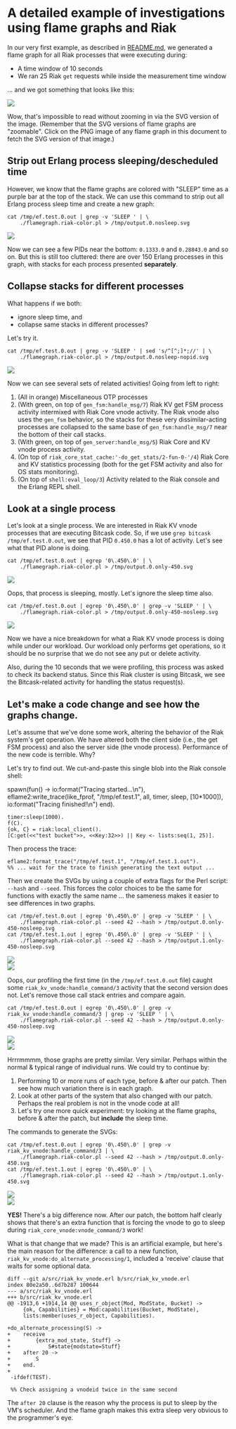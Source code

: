 
# A detailed example of investigations using flame graphs and Riak

In our very first example, as described in
[README.md](README.md), we generated a flame graph for all Riak
processes that were executing during:

* A time window of 10 seconds
* We ran 25 Riak `get` requests while inside the measurement time window

... and we got something that looks like this:

<a href="http://www.snookles.com/scotttmp/eflame2/riak.0.svg"><img src="http://www.snookles.com/scotttmp/eflame2/riak.0.png"></a>

Wow, that's impossible to read without zooming in via the SVG version
of the image.  (Remember that the SVG versions of flame graphs are
"zoomable".  Click on the PNG image of any flame graph in this
document to fetch the SVG version of that image.)

## Strip out Erlang process sleeping/descheduled time

However, we know that the flame graphs are colored with "SLEEP" time
as a purple bar at the top of the stack.  We can use this command to
strip out all Erlang process sleep time and create a new graph:

    cat /tmp/ef.test.0.out | grep -v 'SLEEP ' | \
        ./flamegraph.riak-color.pl > /tmp/output.0.nosleep.svg

<a href="http://www.snookles.com/scotttmp/eflame2/riak.1.svg"><img src="http://www.snookles.com/scotttmp/eflame2/riak.1.png"></a>

Now we can see a few PIDs near the bottom: `0.1333.0` and `0.28843.0`
and so on.  But this is still too cluttered: there are over 150 Erlang
processes in this graph, with stacks for each process presented
**separately**.

## Collapse stacks for different processes

What happens if we both:

* ignore sleep time, and
* collapse same stacks in different processes?

Let's try it.

    cat /tmp/ef.test.0.out | grep -v 'SLEEP ' | sed 's/^[^;]*;//' | \
        ./flamegraph.riak-color.pl > /tmp/output.0.nosleep-nopid.svg

<a href="http://www.snookles.com/scotttmp/eflame2/riak.2.svg"><img src="http://www.snookles.com/scotttmp/eflame2/riak.2.png"></a>

Now we can see several sets of related activities!  Going from left to
right:

1. (All in orange) Miscellaneous OTP processes
2. (With green, on top of `gen_fsm:handle_msg/7`) Riak KV get FSM
   process activity intermixed with Riak Core vnode activity.
   The Riak vnode also uses the `gen_fsm` behavior, so the stacks for
   these very dissimilar-acting processes are collapsed to the same
   base of `gen_fsm:handle_msg/7` near the bottom of their call stacks.
3. (With green, on top of `gen_server:handle_msg/5`) Riak Core and KV
   vnode process activity.
4. (On top of `riak_core_stat_cache:'-do_get_stats/2-fun-0-'/4`) Riak
   Core and KV statistics processing (both for the get FSM activity and
   also for OS stats monitoring).
5. (On top of `shell:eval_loop/3`) Activity related to the Riak
   console and the Erlang REPL shell.

## Look at a single process

Let's look at a single process.  We are interested in Riak KV vnode
processes that are executing Bitcask code.  So, if we use
`grep bitcask /tmp/ef.test.0.out`, we see that PID `0.450.0` has a lot
of activity.  Let's see what that PID alone is doing.

    cat /tmp/ef.test.0.out | egrep '0\.450\.0' | \
        ./flamegraph.riak-color.pl > /tmp/output.0.only-450.svg

<a href="http://www.snookles.com/scotttmp/eflame2/riak.3.svg"><img src="http://www.snookles.com/scotttmp/eflame2/riak.3.png"></a>

Oops, that process is sleeping, mostly.  Let's ignore the sleep time
also.

    cat /tmp/ef.test.0.out | egrep '0\.450\.0' | grep -v 'SLEEP ' | \
        ./flamegraph.riak-color.pl > /tmp/output.0.only-450-nosleep.svg

<a href="http://www.snookles.com/scotttmp/eflame2/riak.4.svg"><img src="http://www.snookles.com/scotttmp/eflame2/riak.4.png"></a>

Now we have a nice breakdown for what a Riak KV vnode process is doing
while under our workload.  Our workload only performs get operations,
so it should be no surprise that we do not see any put or delete
activity.

Also, during the 10 seconds that we were profiling, this process was
asked to check its backend status.  Since this Riak cluster is using
Bitcask, we see the Bitcask-related activity for handling the status
request(s).

## Let's make a code change and see how the graphs change.

Let's assume that we've done some work, altering the behavior of the
Riak system's get operation.  We have altered both the client side
(i.e., the get FSM process) and also the server side (the vnode
process).  Performance of the new code is terrible.  Why?

Let's try to find out.  We cut-and-paste this single blob into the
Riak console shell:

   spawn(fun() ->
       io:format("Tracing started...\n"),
       eflame2:write_trace(like_fprof, "/tmp/ef.test.1", all, timer, sleep, [10*1000]),
       io:format("Tracing finished!\n")
    end).
    
    timer:sleep(1000).
    f(C).
    {ok, C} = riak:local_client().
    [C:get(<<"test bucket">>, <<Key:32>>) || Key <- lists:seq(1, 25)].

Then process the trace:

    eflame2:format_trace("/tmp/ef.test.1", "/tmp/ef.test.1.out").
    %% ... wait for the trace to finish generating the text output ...

Then we create the SVGs by using a couple of extra flags for the Perl
script: `--hash` and `--seed`.  This forces the color choices to be
the same for functions with exactly the same name ... the sameness
makes it easier to see differences in two graphs.

    cat /tmp/ef.test.0.out | egrep '0\.450\.0' | grep -v 'SLEEP ' | \
        ./flamegraph.riak-color.pl --seed 42 --hash > /tmp/output.0.only-450-nosleep.svg
    cat /tmp/ef.test.1.out | egrep '0\.450\.0' | grep -v 'SLEEP ' | \
        ./flamegraph.riak-color.pl --seed 42 --hash > /tmp/output.1.only-450-nosleep.svg

<a href="http://www.snookles.com/scotttmp/eflame2/riak.10.svg"><img src="http://www.snookles.com/scotttmp/eflame2/riak.10.png"></a>
<br>
<a href="http://www.snookles.com/scotttmp/eflame2/riak.11.svg"><img src="http://www.snookles.com/scotttmp/eflame2/riak.11.png"></a>

Oops, our profiling the first time (in the `/tmp/ef.test.0.out` file)
caught some `riak_kv_vnode:handle_command/3` activity that the second
version does not.  Let's remove those call stack entries and compare
again.

    cat /tmp/ef.test.0.out | egrep '0\.450\.0' | grep -v riak_kv_vnode:handle_command/3 | grep -v 'SLEEP ' | \
        ./flamegraph.riak-color.pl --seed 42 --hash > /tmp/output.0.only-450-nosleep.svg

<a href="http://www.snookles.com/scotttmp/eflame2/riak.12.svg"><img src="http://www.snookles.com/scotttmp/eflame2/riak.12.png"></a>
<br>
<a href="http://www.snookles.com/scotttmp/eflame2/riak.11.svg"><img src="http://www.snookles.com/scotttmp/eflame2/riak.11.png"></a>

Hrrrmmmm, those graphs are pretty similar.  Very similar.  Perhaps
within the normal & typical range of individual runs.  We could try to
continue by:

1. Performing 10 or more runs of each type, before & after our patch.
   Then see how much variation there is in each graph.
2. Look at other parts of the system that also changed with our patch.
   Perhaps the real problem is not in the vnode code at all!
3. Let's try one more quick experiment: try looking at the flame
   graphs, before & after the patch, but **include** the sleep time.

The commands to generate the SVGs:

    cat /tmp/ef.test.0.out | egrep '0\.450\.0' | grep -v riak_kv_vnode:handle_command/3 | \
        ./flamegraph.riak-color.pl --seed 42 --hash > /tmp/output.0.only-450.svg
    cat /tmp/ef.test.1.out | egrep '0\.450\.0' | \
        ./flamegraph.riak-color.pl --seed 42 --hash > /tmp/output.1.only-450.svg

<a href="http://www.snookles.com/scotttmp/eflame2/riak.13.svg"><img src="http://www.snookles.com/scotttmp/eflame2/riak.13.png"></a>
<br>
<a href="http://www.snookles.com/scotttmp/eflame2/riak.14.svg"><img src="http://www.snookles.com/scotttmp/eflame2/riak.14.png"></a>

**YES!** There's a big difference now.  After our patch, the bottom
half clearly shows that there's an extra function that is forcing the
vnode to go to sleep during `riak_core_vnode:vnode_command/3` work!

What is that change that we made?  This is an artificial example, but
here's the main reason for the difference: a call to a new function,
`riak_kv_vnode:do_alternate_processing/1`, included a 'receive' clause
that waits for some optional data.

    diff --git a/src/riak_kv_vnode.erl b/src/riak_kv_vnode.erl
    index 80e2a50..6d7b287 100644
    --- a/src/riak_kv_vnode.erl
    +++ b/src/riak_kv_vnode.erl
    @@ -1913,6 +1914,14 @@ uses_r_object(Mod, ModState, Bucket) ->
         {ok, Capabilities} = Mod:capabilities(Bucket, ModState),
         lists:member(uses_r_object, Capabilities).
     
    +do_alternate_processing(S) ->
    +    receive
    +        {extra_mod_state, Stuff} ->
    +            S#state{modstate=Stuff}
    +    after 20 ->
    +        S
    +    end.
    +
     -ifdef(TEST).
     
     %% Check assigning a vnodeid twice in the same second

The `after 20` clause is the reason why the process is put to sleep by
the VM's scheduler.  And the flame graph makes this extra sleep very
obvious to the programmer's eye.
